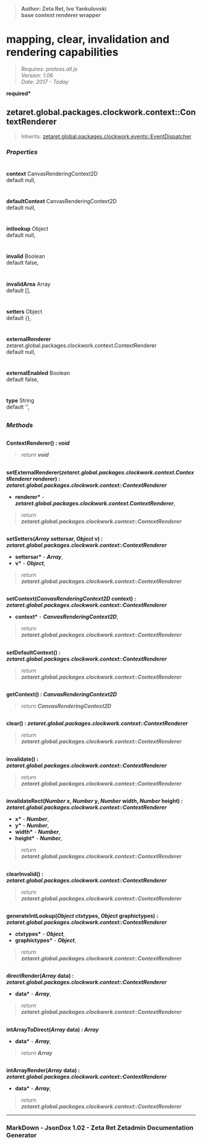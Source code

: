 > __Author: Zeta Ret, Ivo Yankulovski__  
> __base context renderer wrapper__  
# mapping, clear, invalidation and rendering capabilities  
> *Requires: protoss.all.js*  
> *Version: 1.06*  
> *Date: 2017 - Today*  

__required*__

## zetaret.global.packages.clockwork.context::ContextRenderer  
> Inherits: [zetaret.global.packages.clockwork.events::EventDispatcher](../events/EventDispatcher.md)  

### *Properties*  

#  
__context__ CanvasRenderingContext2D  
default null,   

#  
__defaultContext__ CanvasRenderingContext2D  
default null,   

#  
__intlookup__ Object  
default null,   

#  
__invalid__ Boolean  
default false,   

#  
__invalidArea__ Array  
default [],   

#  
__setters__ Object  
default {},   

#  
__externalRenderer__ zetaret.global.packages.clockwork.context.ContextRenderer  
default null,   

#  
__externalEnabled__ Boolean  
default false,   

#  
__type__ String  
default '',   


##  
### *Methods*  

##  
__ContextRenderer() : *void*__  
  
> *return __void__*  

##  
__setExternalRenderer(*zetaret.global.packages.clockwork.context.ContextRenderer* renderer) : *zetaret.global.packages.clockwork.context::ContextRenderer*__  
  
- __renderer*__ - __*zetaret.global.packages.clockwork.context.ContextRenderer*__,   
> *return __zetaret.global.packages.clockwork.context::ContextRenderer__*  

##  
__setSetters(*Array* settersar, *Object* v) : *zetaret.global.packages.clockwork.context::ContextRenderer*__  
  
- __settersar*__ - __*Array*__,   
- __v*__ - __*Object*__,   
> *return __zetaret.global.packages.clockwork.context::ContextRenderer__*  

##  
__setContext(*CanvasRenderingContext2D* context) : *zetaret.global.packages.clockwork.context::ContextRenderer*__  
  
- __context*__ - __*CanvasRenderingContext2D*__,   
> *return __zetaret.global.packages.clockwork.context::ContextRenderer__*  

##  
__setDefaultContext() : *zetaret.global.packages.clockwork.context::ContextRenderer*__  
  
> *return __zetaret.global.packages.clockwork.context::ContextRenderer__*  

##  
__getContext() : *CanvasRenderingContext2D*__  
  
> *return __CanvasRenderingContext2D__*  

##  
__clear() : *zetaret.global.packages.clockwork.context::ContextRenderer*__  
  
> *return __zetaret.global.packages.clockwork.context::ContextRenderer__*  

##  
__invalidate() : *zetaret.global.packages.clockwork.context::ContextRenderer*__  
  
> *return __zetaret.global.packages.clockwork.context::ContextRenderer__*  

##  
__invalidateRect(*Number* x, *Number* y, *Number* width, *Number* height) : *zetaret.global.packages.clockwork.context::ContextRenderer*__  
  
- __x*__ - __*Number*__,   
- __y*__ - __*Number*__,   
- __width*__ - __*Number*__,   
- __height*__ - __*Number*__,   
> *return __zetaret.global.packages.clockwork.context::ContextRenderer__*  

##  
__clearInvalid() : *zetaret.global.packages.clockwork.context::ContextRenderer*__  
  
> *return __zetaret.global.packages.clockwork.context::ContextRenderer__*  

##  
__generateIntLookup(*Object* ctxtypes, *Object* graphictypes) : *zetaret.global.packages.clockwork.context::ContextRenderer*__  
  
- __ctxtypes*__ - __*Object*__,   
- __graphictypes*__ - __*Object*__,   
> *return __zetaret.global.packages.clockwork.context::ContextRenderer__*  

##  
__directRender(*Array* data) : *zetaret.global.packages.clockwork.context::ContextRenderer*__  
  
- __data*__ - __*Array*__,   
> *return __zetaret.global.packages.clockwork.context::ContextRenderer__*  

##  
__intArrayToDirect(*Array* data) : *Array*__  
  
- __data*__ - __*Array*__,   
> *return __Array__*  

##  
__intArrayRender(*Array* data) : *zetaret.global.packages.clockwork.context::ContextRenderer*__  
  
- __data*__ - __*Array*__,   
> *return __zetaret.global.packages.clockwork.context::ContextRenderer__*  

---  
### MarkDown - JsonDox 1.02 - Zeta Ret Zetadmin Documentation Generator
